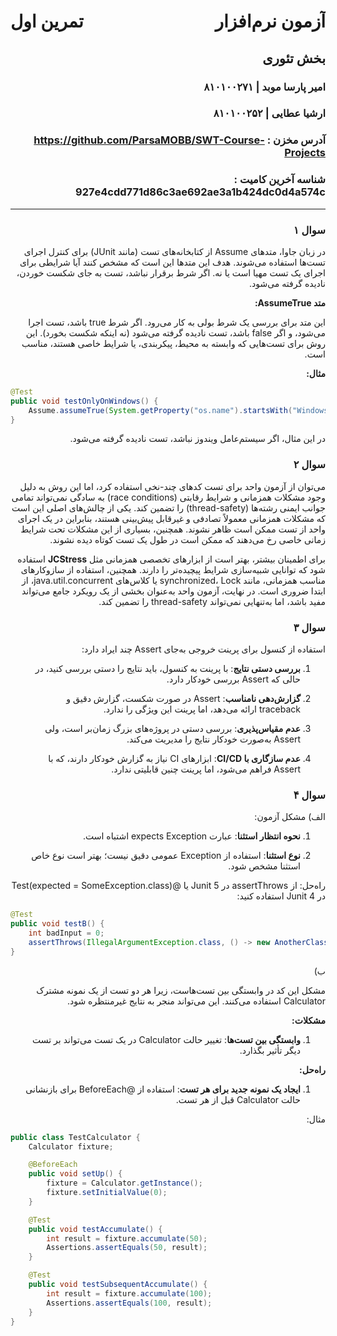<h1 style="overflow: auto;">
    <span style="float: left;">تمرین اول</span>
    <span style="float: right;">آزمون نرم‌افزار</span>
</h1>

<div style="clear: both;"></div>

<div dir="rtl">

## بخش تئوری

### امیر پارسا موبد |‌ ۸۱۰۱۰۰۲۷۱
### ارشیا عطایی |‌ ۸۱۰۱۰۰۲۵۲

### آدرس مخزن :‌ https://github.com/ParsaMOBB/SWT-Course-Projects
### شناسه آخرین کامیت : 927e4cdd771d86c3ae692ae3a1b424dc0d4a574c

---

### سوال ۱

در زبان جاوا، متدهای Assume از کتابخانه‌های تست (مانند JUnit) برای کنترل اجرای تست‌ها استفاده می‌شوند. هدف این متدها این است که مشخص کنند آیا شرایطی برای اجرای یک تست مهیا است یا نه. اگر شرط برقرار نباشد، تست به جای شکست خوردن، نادیده گرفته می‌شود.

**متد AssumeTrue:**

این متد برای بررسی یک شرط بولی به کار می‌رود. اگر شرط true باشد، تست اجرا می‌شود، و اگر false باشد، تست نادیده گرفته می‌شود (نه اینکه شکست بخورد). این روش برای تست‌هایی که وابسته به محیط، پیکربندی، یا شرایط خاصی هستند، مناسب است.

**مثال:**

</div>

```java
@Test
public void testOnlyOnWindows() {
    Assume.assumeTrue(System.getProperty("os.name").startsWith("Windows"));
}
```

<div dir="rtl">

در این مثال، اگر سیستم‌عامل ویندوز نباشد، تست نادیده گرفته می‌شود.

</div>

<div dir="rtl">

### سوال ۲

می‌توان از آزمون واحد برای تست کدهای چند-نخی استفاده کرد، اما این روش به دلیل وجود مشکلات همزمانی و شرایط رقابتی (race conditions) به سادگی نمی‌تواند تمامی جوانب ایمنی رشته‌ها (thread-safety) را تضمین کند. یکی از چالش‌های اصلی این است که مشکلات همزمانی معمولاً تصادفی و غیرقابل پیش‌بینی هستند، بنابراین در یک اجرای واحد از تست ممکن است ظاهر نشوند. همچنین، بسیاری از این مشکلات تحت شرایط زمانی خاصی رخ می‌دهند که ممکن است در طول یک تست کوتاه دیده نشوند.

برای اطمینان بیشتر، بهتر است از ابزارهای تخصصی همزمانی مثل **JCStress** استفاده شود که توانایی شبیه‌سازی شرایط پیچیده‌تر را دارند. همچنین، استفاده از سازوکارهای مناسب همزمانی، مانند synchronized، Lock یا کلاس‌های java.util.concurrent، از ابتدا ضروری است. در نهایت، آزمون واحد به‌عنوان بخشی از یک رویکرد جامع می‌تواند مفید باشد، اما به‌تنهایی نمی‌تواند thread-safety را تضمین کند.

</div>

<div dir="rtl">

### سوال ۳

استفاده از کنسول برای پرینت خروجی به‌جای Assert چند ایراد دارد:

1. **بررسی دستی نتایج**: با پرینت به کنسول، باید نتایج را دستی بررسی کنید، در حالی که Assert بررسی خودکار دارد.

2. **گزارش‌دهی نامناسب**: Assert در صورت شکست، گزارش دقیق و traceback ارائه می‌دهد، اما پرینت این ویژگی را ندارد.

3. **عدم مقیاس‌پذیری**: بررسی دستی در پروژه‌های بزرگ زمان‌بر است، ولی Assert به‌صورت خودکار نتایج را مدیریت می‌کند.

4. **عدم سازگاری با CI/CD**: ابزارهای CI نیاز به گزارش خودکار دارند، که با Assert فراهم می‌شود، اما پرینت چنین قابلیتی ندارد.

</div>

<div dir="rtl">

### سوال ۴

الف) مشکل آزمون:

1. **نحوه انتظار استثنا**: عبارت expects Exception اشتباه است.

2. **نوع استثنا**: استفاده از Exception عمومی دقیق نیست؛ بهتر است نوع خاص استثنا مشخص شود.

راه‌حل: از assertThrows در Junit 5 یا @Test(expected = SomeException.class) در Junit 4 استفاده کنید:

</div>

```java
@Test
public void testB() {
    int badInput = 0;
    assertThrows(IllegalArgumentException.class, () -> new AnotherClass().process(badInput));
}
```

<div dir="rtl">

ب)

مشکل این کد در وابستگی بین تست‌هاست، زیرا هر دو تست از یک نمونه مشترک Calculator استفاده می‌کنند. این می‌تواند منجر به نتایج غیرمنتظره شود.

**مشکلات:**

1. **وابستگی بین تست‌ها**: تغییر حالت Calculator در یک تست می‌تواند بر تست دیگر تأثیر بگذارد.

**راه‌حل:**

1. **ایجاد یک نمونه جدید برای هر تست**: استفاده از @BeforeEach برای بازنشانی حالت Calculator قبل از هر تست.

مثال:

</div>

```java
public class TestCalculator {
    Calculator fixture;

    @BeforeEach
    public void setUp() {
        fixture = Calculator.getInstance();
        fixture.setInitialValue(0);
    }

    @Test
    public void testAccumulate() {
        int result = fixture.accumulate(50);
        Assertions.assertEquals(50, result);
    }

    @Test
    public void testSubsequentAccumulate() {
        int result = fixture.accumulate(100);
        Assertions.assertEquals(100, result);
    }
}
```